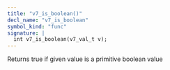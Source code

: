 ```yaml
---
title: "v7_is_boolean()"
decl_name: "v7_is_boolean"
symbol_kind: "func"
signature: |
  int v7_is_boolean(v7_val_t v);
---
```


Returns true if given value is a primitive boolean value 

